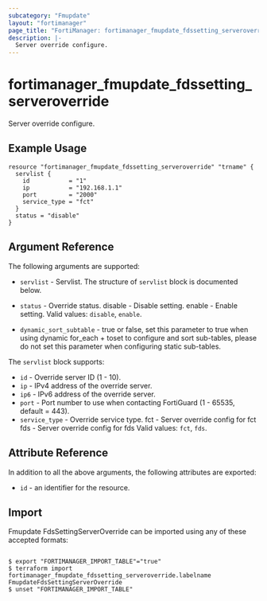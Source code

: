 ```yaml
---
subcategory: "Fmupdate"
layout: "fortimanager"
page_title: "FortiManager: fortimanager_fmupdate_fdssetting_serveroverride"
description: |-
  Server override configure.
---
```


# fortimanager_fmupdate_fdssetting_serveroverride
Server override configure.

## Example Usage

```hcl
resource "fortimanager_fmupdate_fdssetting_serveroverride" "trname" {
  servlist {
    id           = "1"
    ip           = "192.168.1.1"
    port         = "2000"
    service_type = "fct"
  }
  status = "disable"
}
```

## Argument Reference


The following arguments are supported:


* `servlist` - Servlist. The structure of `servlist` block is documented below.
* `status` - Override status. disable - Disable setting. enable - Enable setting. Valid values: `disable`, `enable`.

* `dynamic_sort_subtable` - true or false, set this parameter to true when using dynamic for_each + toset to configure and sort sub-tables, please do not set this parameter when configuring static sub-tables.

The `servlist` block supports:

* `id` - Override server ID (1 - 10).
* `ip` - IPv4 address of the override server.
* `ip6` - IPv6 address of the override server.
* `port` - Port number to use when contacting FortiGuard (1 - 65535, default = 443).
* `service_type` - Override service type. fct - Server override config for fct fds - Server override config for fds Valid values: `fct`, `fds`.



## Attribute Reference

In addition to all the above arguments, the following attributes are exported:
* `id` - an identifier for the resource.

## Import

Fmupdate FdsSettingServerOverride can be imported using any of these accepted formats:
```

$ export "FORTIMANAGER_IMPORT_TABLE"="true"
$ terraform import fortimanager_fmupdate_fdssetting_serveroverride.labelname FmupdateFdsSettingServerOverride
$ unset "FORTIMANAGER_IMPORT_TABLE"
```

